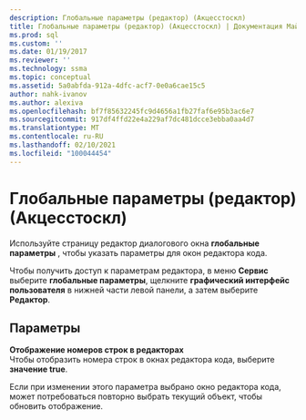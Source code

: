 ```yaml
---
description: Глобальные параметры (редактор) (Акцесстоскл)
title: Глобальные параметры (редактор) (Акцесстоскл) | Документация Майкрософт
ms.prod: sql
ms.custom: ''
ms.date: 01/19/2017
ms.reviewer: ''
ms.technology: ssma
ms.topic: conceptual
ms.assetid: 5a0abfda-912a-4dfc-acf7-0e0a6cae15c5
author: nahk-ivanov
ms.author: alexiva
ms.openlocfilehash: bf7f85632245fc9d4656a1fb27faf6e95b3ac6e7
ms.sourcegitcommit: 917df4ffd22e4a229af7dc481dcce3ebba0aa4d7
ms.translationtype: MT
ms.contentlocale: ru-RU
ms.lasthandoff: 02/10/2021
ms.locfileid: "100044454"
---
```

# <a name="global-settings-editor-accesstosql"></a>Глобальные параметры (редактор) (Акцесстоскл)
Используйте страницу редактор диалогового окна **глобальные параметры** , чтобы указать параметры для окон редактора кода.  
  
Чтобы получить доступ к параметрам редактора, в меню **Сервис** выберите **глобальные параметры**, щелкните **графический интерфейс пользователя** в нижней части левой панели, а затем выберите **Редактор**.  
  
## <a name="options"></a>Параметры  
**Отображение номеров строк в редакторах**  
Чтобы отобразить номера строк в окнах редактора кода, выберите **значение true**.  
  
Если при изменении этого параметра выбрано окно редактора кода, может потребоваться повторно выбрать текущий объект, чтобы обновить отображение.  
  
